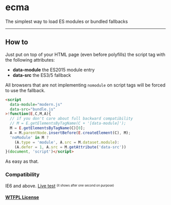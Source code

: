 # ecma
The simplest way to load ES modules or bundled fallbacks

- - -

## How to

Just put on top of your HTML page (even before polyfills) the script
tag with the following attributes:

  * **data-module** the ES2015 module entry
  * **data-src** the ES3/5 fallback

All browsers that are not implementing `nomodule` on script tags
will be forced to use the fallback.

```html
<script
  data-module="modern.js"
  data-src="bundle.js"
>!function(E,C,M,A){
  // if you don't care about full backward compatibility
  // M = E.getElementsByTagName(C + '[data-module]');
  M = E.getElementsByTagName(C)[0];
  A = M.parentNode.insertBefore(E.createElement(C), M);
  'noModule' in M ?
    (A.type = 'module', A.src = M.dataset.module):
    (A.defer = 1, A.src = M.getAttribute('data-src'))
}(document, 'script')</script>
```

As easy as that.


### Compatibility

IE6 and above. [Live test](https://webreflection.github.io/ecma/) <sup><sub>(it shows after one second on purpose)</sub></sup>


#### [WTFPL License](https://en.wikipedia.org/wiki/WTFPL)
